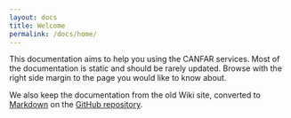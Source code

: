 ```yaml
---
layout: docs
title: Welcome
permalink: /docs/home/
---
```


This documentation aims to help you using the CANFAR services. Most of the documentation is static and should be rarely updated. Browse with the right side margin to the page you would like to know about.

We also keep the documentation from the old Wiki site, converted to [Markdown](https://help.github.com/articles/github-flavored-markdown) on the [GitHub repository](https://github.com/canfar/canfar.github.io/tree/master/docs_old). 
